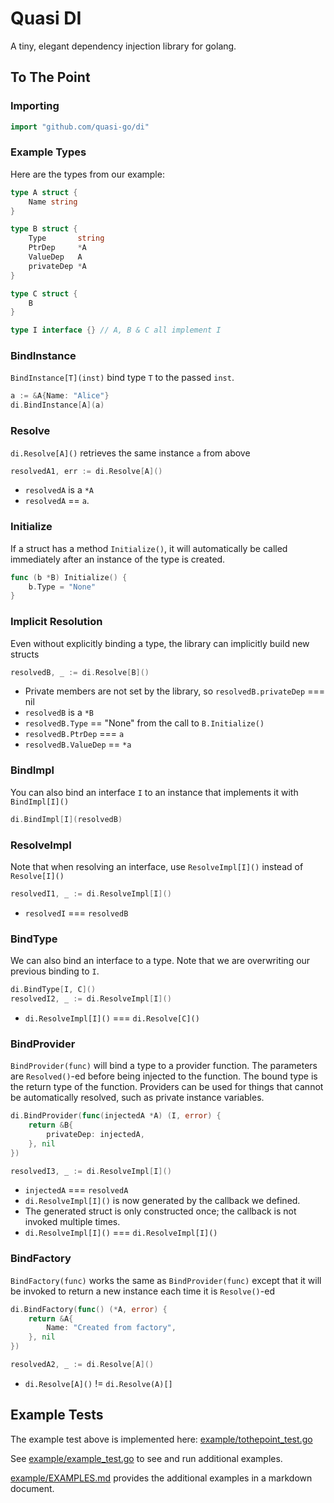 
# Quasi DI

A tiny, elegant dependency injection library for golang.

## To The Point

### Importing

```go
import "github.com/quasi-go/di"
```

### Example Types

Here are the types from our example:

```go
type A struct {
	Name string
}

type B struct {
	Type       string
	PtrDep     *A
	ValueDep   A
	privateDep *A
}

type C struct {
	B
}

type I interface {} // A, B & C all implement I
```

### BindInstance

`BindInstance[T](inst)` bind type `T` to the passed `inst`.

```go
a := &A{Name: "Alice"}
di.BindInstance[A](a)
```

### Resolve

`di.Resolve[A]()` retrieves the same instance `a` from above

```go
resolvedA1, err := di.Resolve[A]()
```

- `resolvedA` is a `*A`
- `resolvedA` == `a`.

### Initialize

If a struct has a method `Initialize()`, it will automatically be called immediately after
an instance of the type is created.

```go
func (b *B) Initialize() {
	b.Type = "None"
}
```

### Implicit Resolution

Even without explicitly binding a type, the library can implicitly build new structs

```go
resolvedB, _ := di.Resolve[B]()
```

- Private members are not set by the library, so `resolvedB.privateDep` === nil
- `resolvedB` is a `*B`
- `resolvedB.Type` == "None" from the call to `B.Initialize()`
- `resolvedB.PtrDep` === `a`
- `resolvedB.ValueDep` == `*a`

### BindImpl

You can also bind an interface `I` to an instance that implements it with `BindImpl[I]()`

```go
di.BindImpl[I](resolvedB)
```

### ResolveImpl

Note that when resolving an interface, use `ResolveImpl[I]()` instead of `Resolve[I]()`

```go
resolvedI1, _ := di.ResolveImpl[I]()
```
- `resolvedI` === `resolvedB`

### BindType

We can also bind an interface to a type. Note that we are overwriting our previous binding to `I`.

```go
di.BindType[I, C]()
resolvedI2, _ := di.ResolveImpl[I]()
```

- `di.ResolveImpl[I]()` === `di.Resolve[C]()`

### BindProvider

`BindProvider(func)` will bind a type to a provider function. The parameters  are `Resolved()`-ed
before being injected to the function. The bound type is the return type of the function.
Providers can be used for things that cannot be automatically resolved, such as private
instance variables.

```go
di.BindProvider(func(injectedA *A) (I, error) {
    return &B{
        privateDep: injectedA,
    }, nil
})

resolvedI3, _ := di.ResolveImpl[I]()
```

- `injectedA` === `resolvedA`
- `di.ResolveImpl[I]()` is now generated by the callback we defined.
- The generated struct is only constructed once; the callback is not invoked multiple times.
- `di.ResolveImpl[I]()` === `di.ResolveImpl[I]()`

### BindFactory

`BindFactory(func)` works the same as `BindProvider(func)` except that it will be invoked
to return a new instance each time it is `Resolve()`-ed

```go
di.BindFactory(func() (*A, error) {
    return &A{
        Name: "Created from factory",
    }, nil
})

resolvedA2, _ := di.Resolve[A]()
```

- `di.Resolve[A]()` != `di.Resolve(A)[]`

## Example Tests

The example test above is implemented here: [example/tothepoint_test.go](example/tothepoint_test.go)

See [example/example_test.go](example/example_test.go) to see and run additional examples.

[example/EXAMPLES.md](example/EXAMPLES.md) provides the additional examples in a markdown document.

